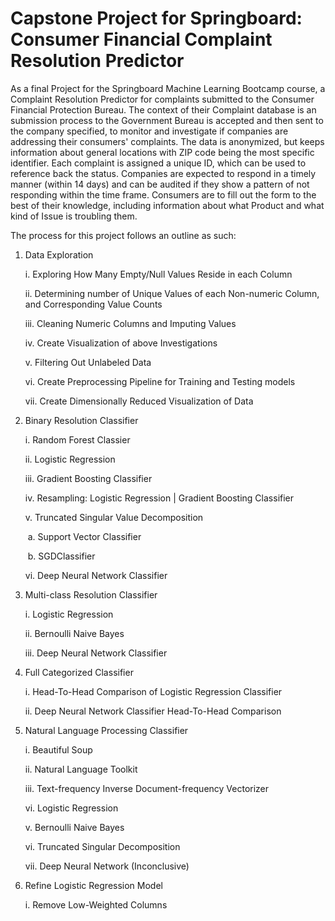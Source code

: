 # Capstone Project for Springboard: Consumer Financial Complaint Resolution Predictor

As a final Project for the Springboard Machine Learning Bootcamp course, a Complaint Resolution Predictor for complaints submitted to the Consumer Financial Protection Bureau. The context of their Complaint database is an submission process to the Government Bureau is accepted and then sent to the company specified, to monitor and investigate if companies are addressing their consumers' complaints. The data is anonymized, but keeps information about general locations with ZIP code being the most specific identifier. Each complaint is assigned a unique ID, which can be used to reference back the status. Companies are expected to respond in a timely manner (within 14 days) and can be audited if they show a pattern of not responding within the time frame. Consumers are to fill out the form to the best of their knowledge, including information about what Product and what kind of Issue is troubling them.



The process for this project follows an outline as such:

1. Data Exploration

   i. Exploring How Many Empty/Null Values Reside in each Column

   ii. Determining number of Unique Values of each Non-numeric Column, and Corresponding Value Counts

   iii. Cleaning Numeric Columns and Imputing Values

   iv. Create Visualization of above Investigations

   v. Filtering Out Unlabeled Data

   vi. Create Preprocessing Pipeline for Training and Testing models

   vii. Create Dimensionally Reduced Visualization of Data

2. Binary Resolution Classifier

   i. Random Forest Classier

   ii. Logistic Regression

   iii. Gradient Boosting Classifier

   iv. Resampling: Logistic Regression | Gradient Boosting Classifier 

   v. Truncated Singular Value Decomposition

   ​	a. Support Vector Classifier

   ​	b. SGDClassifier

   vi. Deep Neural Network Classifier

3. Multi-class Resolution Classifier

   i. Logistic Regression

   ii. Bernoulli Naive Bayes

   iii. Deep Neural Network Classifier

4. Full Categorized Classifier

   i. Head-To-Head Comparison of Logistic Regression Classifier

   ii. Deep Neural Network Classifier Head-To-Head Comparison

5. Natural Language Processing Classifier

   i. Beautiful Soup

   ii. Natural Language Toolkit

   iii. Text-frequency Inverse Document-frequency Vectorizer

   vi. Logistic Regression

   v. Bernoulli Naive Bayes

   vi. Truncated Singular Decomposition

   vii. Deep Neural Network (Inconclusive)

6. Refine Logistic Regression Model

   i. Remove Low-Weighted Columns